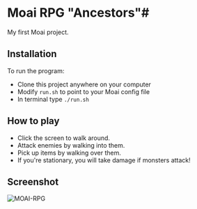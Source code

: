 # Moai RPG "Ancestors"#

My first Moai project.

## Installation ##

To run the program:

* Clone this project anywhere on your computer
* Modify `run.sh` to point to your Moai config file
* In terminal type `./run.sh`

## How to play ##

* Click the screen to walk around.
* Attack enemies by walking into them.
* Pick up items by walking over them.
* If you're stationary, you will take damage if monsters attack!

## Screenshot ##

![MOAI-RPG](http://i.imgur.com/Q1Ly9XV.png)
